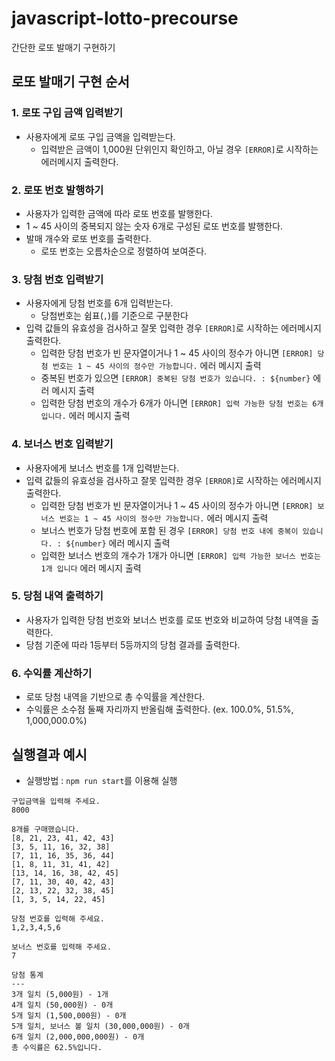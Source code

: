 # javascript-lotto-precourse

간단한 로또 발매기 구현하기

## 로또 발매기 구현 순서

### 1. 로또 구입 금액 입력받기

- 사용자에게 로또 구입 금액을 입력받는다.
  - 입력받은 금액이 1,000원 단위인지 확인하고, 아닐 경우 `[ERROR]`로 시작하는 에러메시지 출력한다.

### 2. 로또 번호 발행하기

- 사용자가 입력한 금액에 따라 로또 번호를 발행한다.
- 1 ~ 45 사이의 중복되지 않는 숫자 6개로 구성된 로또 번호를 발행한다.
- 발매 개수와 로또 번호를 출력한다.
  - 로또 번호는 오름차순으로 정렬하여 보여준다.

### 3. 당첨 번호 입력받기

- 사용자에게 당첨 번호를 6개 입력받는다.
  - 당첨번호는 쉼표(`,`)를 기준으로 구분한다
- 입력 값들의 유효성을 검사하고 잘못 입력한 경우 `[ERROR]`로 시작하는 에러메시지 출력한다.
  - 입력한 당첨 번호가 빈 문자열이거나 1 ~ 45 사이의 정수가 아니면 `[ERROR] 당첨 번호는 1 ~ 45 사이의 정수만 가능합니다.` 에러 메시지 출력
  - 중복된 번호가 있으면 `[ERROR] 중복된 당첨 번호가 있습니다. : ${number}` 에러 메시지 출력
  - 입력한 당첨 번호의 개수가 6개가 아니면 `[ERROR] 입력 가능한 당첨 번호는 6개 입니다.` 에러 메시지 출력

### 4. 보너스 번호 입력받기

- 사용자에게 보너스 번호를 1개 입력받는다.
- 입력 값들의 유효성을 검사하고 잘못 입력한 경우 `[ERROR]`로 시작하는 에러메시지 출력한다.
  - 입력한 당첨 번호가 빈 문자열이거나 1 ~ 45 사이의 정수가 아니면 `[ERROR] 보너스 번호는 1 ~ 45 사이의 정수만 가능합니다.` 에러 메시지 출력
  - 보너스 번호가 당첨 번호에 포함 된 경우 `[ERROR] 당첨 번호 내에 중복이 있습니다. : ${number}` 에러 메시지 출력
  - 입력한 보너스 번호의 개수가 1개가 아니면 `[ERROR] 입력 가능한 보너스 번호는 1개 입니다` 에러 메시지 출력

### 5. 당첨 내역 출력하기

- 사용자가 입력한 당첨 번호와 보너스 번호를 로또 번호와 비교하여 당첨 내역을 출력한다.
- 당첨 기준에 따라 1등부터 5등까지의 당첨 결과를 출력한다.

### 6. 수익률 계산하기

- 로또 당첨 내역을 기반으로 총 수익률을 계산한다.
- 수익률은 소수점 둘째 자리까지 반올림해 출력한다. (ex. 100.0%, 51.5%, 1,000,000.0%)

## 실행결과 예시

- 실행방법 : `npm run start`를 이용해 실행

```
구입금액을 입력해 주세요.
8000

8개를 구매했습니다.
[8, 21, 23, 41, 42, 43]
[3, 5, 11, 16, 32, 38]
[7, 11, 16, 35, 36, 44]
[1, 8, 11, 31, 41, 42]
[13, 14, 16, 38, 42, 45]
[7, 11, 30, 40, 42, 43]
[2, 13, 22, 32, 38, 45]
[1, 3, 5, 14, 22, 45]

당첨 번호를 입력해 주세요.
1,2,3,4,5,6

보너스 번호를 입력해 주세요.
7

당첨 통계
---
3개 일치 (5,000원) - 1개
4개 일치 (50,000원) - 0개
5개 일치 (1,500,000원) - 0개
5개 일치, 보너스 볼 일치 (30,000,000원) - 0개
6개 일치 (2,000,000,000원) - 0개
총 수익률은 62.5%입니다.
```

